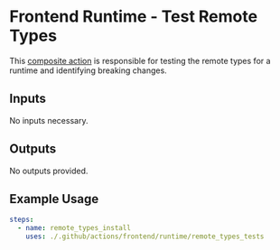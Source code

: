 # Frontend Runtime - Test Remote Types

This [composite action](./action.yml) is responsible for testing the remote types for a runtime and identifying breaking changes.

## Inputs

No inputs necessary.                                                       

## Outputs

No outputs provided.

## Example Usage

```yaml
steps:
  - name: remote_types_install
    uses: ./.github/actions/frontend/runtime/remote_types_tests
```
